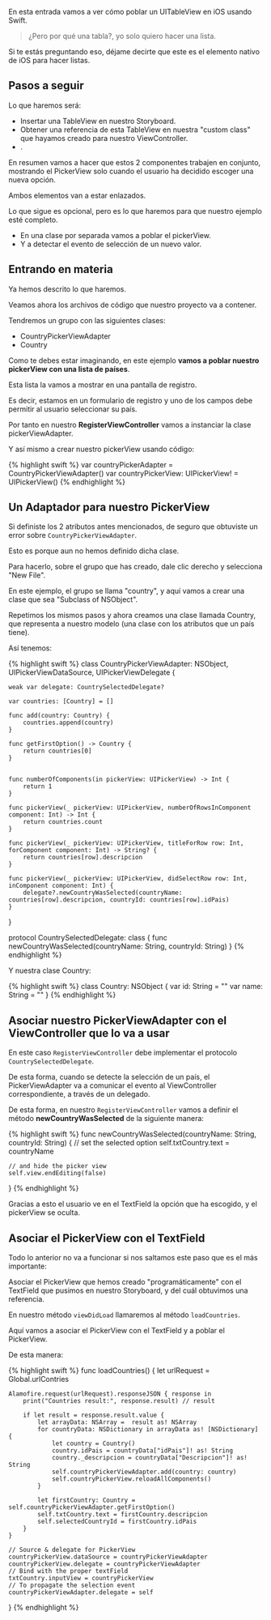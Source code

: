 En esta entrada vamos a ver cómo poblar un UITableView en iOS usando Swift.

> ¿Pero por qué una tabla?, yo solo quiero hacer una lista.

Si te estás preguntando eso, déjame decirte que este es el elemento nativo de iOS para hacer listas.

Pasos a seguir
---

Lo que haremos será:

- Insertar una TableView en nuestro Storyboard.
- Obtener una referencia de esta TableView en nuestra "custom class" que hayamos creado para nuestro ViewController.
- .

En resumen vamos a hacer que estos 2 componentes trabajen en conjunto, mostrando el PickerView solo cuando el usuario ha decidido escoger una nueva opción.

Ambos elementos van a estar enlazados.

Lo que sigue es opcional, pero es lo que haremos para que nuestro ejemplo esté completo.

- En una clase por separada vamos a poblar el pickerView.
- Y a detectar el evento de selección de un nuevo valor.

Entrando en materia
---

Ya hemos descrito lo que haremos.

Veamos ahora los archivos de código que nuestro proyecto va a contener.

Tendremos un grupo con las siguientes clases:

- CountryPickerViewAdapter
- Country

Como te debes estar imaginando, en este ejemplo **vamos a poblar nuestro pickerView con una lista de países**.

Esta lista la vamos a mostrar en una pantalla de registro.

Es decir, estamos en un formulario de registro y uno de los campos debe permitir al usuario seleccionar su país.

Por tanto en nuestro **RegisterViewController** vamos a instanciar la clase pickerViewAdapter.

Y así mismo a crear nuestro pickerView usando código:

{% highlight swift %}
var countryPickerAdapter = CountryPickerViewAdapter()
var countryPickerView: UIPickerView! = UIPickerView()
{% endhighlight %}

Un Adaptador para nuestro PickerView
---
Si definiste los 2 atributos antes mencionados, de seguro que obtuviste un error sobre ```CountryPickerViewAdapter```.

Esto es porque aun no hemos definido dicha clase.

Para hacerlo, sobre el grupo que has creado, dale clic derecho y selecciona "New File".

En este ejemplo, el grupo se llama "country", y aquí vamos a crear una clase que sea "Subclass of NSObject".

Repetimos los mismos pasos y ahora creamos una clase llamada Country, que representa a nuestro modelo (una clase con los atributos que un país tiene).

Así tenemos:

{% highlight swift %}
class CountryPickerViewAdapter: NSObject, UIPickerViewDataSource, UIPickerViewDelegate {
    
    weak var delegate: CountrySelectedDelegate?
    
    var countries: [Country] = []
    
    func add(country: Country) {
        countries.append(country)
    }
    
    func getFirstOption() -> Country {
        return countries[0]
    }
    

    func numberOfComponents(in pickerView: UIPickerView) -> Int {
        return 1
    }
    
    func pickerView(_ pickerView: UIPickerView, numberOfRowsInComponent component: Int) -> Int {
        return countries.count
    }
    
    func pickerView(_ pickerView: UIPickerView, titleForRow row: Int, forComponent component: Int) -> String? {
        return countries[row].descripcion
    }
    
    func pickerView(_ pickerView: UIPickerView, didSelectRow row: Int, inComponent component: Int) {
        delegate?.newCountryWasSelected(countryName: countries[row].descripcion, countryId: countries[row].idPais)
    }
    
}


protocol CountrySelectedDelegate: class {
    func newCountryWasSelected(countryName: String, countryId: String)
}
{% endhighlight %}

Y nuestra clase Country:

{% highlight swift %}
class Country: NSObject {
    var id: String = ""
    var name: String = ""
}
{% endhighlight %}

Asociar nuestro PickerViewAdapter con el ViewController que lo va a usar
---

En este caso ```RegisterViewController``` debe implementar el protocolo ```CountrySelectedDelegate```. 

De esta forma, cuando se detecte la selección de un país, el PickerViewAdapter va a comunicar el evento al ViewController correspondiente, a través de un delegado.

De esta forma, en nuestro ```RegisterViewController``` vamos a definir el método **newCountryWasSelected** de la siguiente manera:

{% highlight swift %}
func newCountryWasSelected(countryName: String, countryId: String) {
    // set the selected option
    self.txtCountry.text = countryName
    
    // and hide the picker view
    self.view.endEditing(false)
}
{% endhighlight %}

Gracias a esto el usuario ve en el TextField la opción que ha escogido, y el pickerView se oculta.

Asociar el PickerView con el TextField
---

Todo lo anterior no va a funcionar si nos saltamos este paso que es el más importante:

Asociar el PickerView que hemos creado "programáticamente" con el TextField que pusimos en nuestro Storyboard, y del cuál obtuvimos una referencia.

En nuestro método ```viewDidLoad``` llamaremos al método ```loadCountries```.

Aquí vamos a asociar el PickerView con el TextField y a poblar el PickerView.

De esta manera:

{% highlight swift %}
func loadCountries()
{
    let urlRequest = Global.urlContries
    
    Alamofire.request(urlRequest).responseJSON { response in
        print("Countries result:", response.result) // result
        
        if let result = response.result.value {
            let arrayData: NSArray =  result as! NSArray
            for countryData: NSDictionary in arrayData as! [NSDictionary] {
                let country = Country()
                country.idPais = countryData["idPais"]! as! String
                country._descripcion = countryData["Descripcion"]! as! String
                self.countryPickerViewAdapter.add(country: country)
                self.countryPickerView.reloadAllComponents()
            }
            
            let firstCountry: Country = self.countryPickerViewAdapter.getFirstOption()
            self.txtCountry.text = firstCountry.descripcion
            self.selectedCountryId = firstCountry.idPais
        }
    }
    
    // Source & delegate for PickerView
    countryPickerView.dataSource = countryPickerViewAdapter
    countryPickerView.delegate = countryPickerViewAdapter
    // Bind with the proper textField
    txtCountry.inputView = countryPickerView
    // To propagate the selection event
    countryPickerViewAdapter.delegate = self
}
{% endhighlight %}
